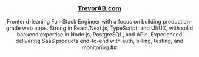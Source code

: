 <div align="center">

### **[TrevorAB.com](https://TrevorAB.com)**

Frontend-leaning Full-Stack Engineer with a focus on building production-grade web apps. Strong in React/Next.js, TypeScript, and UI/UX, with solid backend expertise in Node.js, PostgreSQL, and APIs. Experienced delivering SaaS products end-to-end with auth, billing, testing, and monitoring.##

</div>
